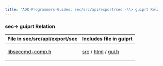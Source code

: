 ```yaml
---
title: "ADK-Programmers-Guides: sec/src/api/export/sec -\\> guiprt Relation"
---
```


### sec→ guiprt Relation

| File in sec/src/api/export/sec | Includes file in guiprt |
|----|----|
| <p><a href="libseccmd-comp_8h.md">libseccmd-comp.h</a></p> | <p><a href="dir_7447c8e6446ba60664134d106c4ecb69.md">src</a> / <a href="dir_8c13e55433a2f6247a8b0f337ff26c19.md">html</a> / <a href="gui_8h.md">gui.h</a></p> |
